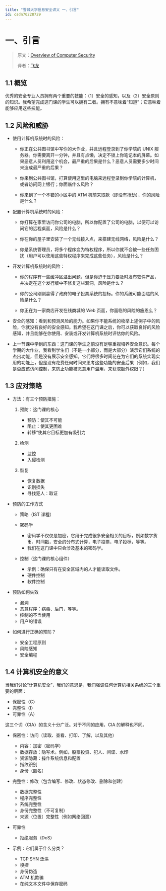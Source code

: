 ```yaml
---
title: "雪城大学信息安全讲义 一、引言"
id: csdn70228729
---
```


# 一、引言

> 原文：[Overview of Computer Security](http://www.cis.syr.edu/~wedu/Teaching/CompSec/LectureNotes_New/Introduction.pdf)
> 
> 译者：[飞龙](https://github.com/wizardforcel)

## 1.1 概览

优秀的安全专业人员拥有两个重要的技能：（1）安全的感知，以及（2）安全原则的知识。我希望完成这门课的学生可以拥有二者。拥有不意味着“知道”；它意味着能够应用这些技能。

## 1.2 风险和威胁

*   使用计算机系统时的风险：

    *   你正在公共图书馆中写你的大作业，并且远程登录到了你学院的 UNIX 服务器。你需要离开一分钟，并且有点懒，决定不锁上你笔记本的屏幕。如果恶意人员利用这个机会，最严重的后果是什么？恶意人员需要多少时间来造成最严重的后果？

    *   你来到公共图书馆，打算使用这里的电脑来远程登录到你学院的计算机，或者访问网上银行；你面临什么风险？

    *   你来到了一个不错的小区中的 ATM 机前来取款（即没有抢劫），你的风险是什么？

*   配置计算机系统时的风险：

    *   你打算在家里访问你公司的电脑，所以你配置了公司的电脑，以便可以访问它的远程桌面，风险是什么？

    *   你在你的屋子里安装了一个无线接入点，来搭建无线网络，风险是什么？

    *   你是系统管理员，将多个程序变为特权程序，所以你就不会被一些任务困扰（用户可以使用这些特权程序来完成这些任务），风险是什么？

*   开发计算机系统时的风险：

    *   你的程序有一些缓冲区溢出问题，但是你迫于压力要及时发布软件产品，并决定在这个发行版中不修复这些漏洞，风险是什么？

    *   你的公司刚刚赢得了政府的电子投票系统的投标。你的系统可能面临的风险是什么？

    *   你正在为一家商店开发在线商城的 Web 页面，你面临的风险的施恩么？

*   安全的感知：看到和预测风险的能力。如果你不能系统的枚举上述例子中的风险，你就没有良好的安全感知。我希望在这门课之后，你可以获取良好的风险感知，并且能够在你使用、安装或开发计算机系统时评估你的风险。

*   上一节课中学到的东西：这门课的学生之前没有足够重视培养安全意识。每个学期的大作业，我看到学生们（不是一小部分，而是大部分）演示它们系统的杰出功能，但是没有展示安全感知。它们将很多时间花在为它们的系统实现实用的功能上，但是没有花费任何时间来思考这些功能的安全后果（例如，我们是否应该访问控制，来防止功能被恶意用户滥用，来获取额外权限？）

## 1.3 应对策略

*   方法：有三个预防措施：

    1.  预防：这门课的核心

        *   预防：使其不可能
        *   阻止：使其更困难
        *   转移“使其它目标更加有吸引力
    2.  检测

        *   监控
        *   入侵检测
    3.  恢复

        *   恢复数据
        *   识别损失
        *   寻找犯人：取证
*   预防的工作方式

    *   策略（IST 课程）
    *   密码学

        *   密码学不仅仅是加密，它用于完成很多安全相关的目标，例如数字货币，时间戳，安全的分布式计算，电子投票，电子投标，等等。
        *   我们在这门课中只会涉及基本的密码学。
    *   控制（这门课的核心组件）

        *   示例：确保只有在安全区域内的人才能读取文件。
        *   硬件控制
        *   软件控制
*   预防如何失效

    *   漏洞
    *   恶意程序：病毒、后门，等等。
    *   控制的不当使用
    *   用户的错误
*   如何进行正确的预防？

    *   安全工程原则
    *   风险感知
    *   安全编程

## 1.4 计算机安全的意义

当我们讨论“计算机安全”，我们的意思是，我们强调任何计算机相关系统的三个重要的层面：

*   保密性（C）
*   完整性（I）
*   可靠性（A）

这三个词（CIA）的含义十分广泛。对于不同的应用，CIA 的解释也不同。

*   保密性：访问（读取、查看、打印、了解，以及其他）

    *   内容：加密（密码学）
    *   数据存放：隐写术。例如，股票投资、犯人、间谍、水印
    *   资源隐藏：操作系统信息和配置
    *   指纹识别
    *   身份（匿名）
*   完整性：修改（包含编写、修改、状态修改、删除和创建）

    *   数据完整性
    *   程序完整性
    *   系统完整性
    *   身份完整性（不可复制）
    *   来源（位置）完整性（例如网络回溯）
*   可靠性

    *   拒绝服务（DoS）
*   示例：它们属于什么分类？

    *   TCP SYN 泛洪
    *   嗅探
    *   身份伪造
    *   ATM 机欺骗
    *   在纯文本文件中保存密码